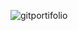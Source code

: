 
![gitportifolio](https://github.com/user-attachments/assets/71e5c714-393b-438a-8931-a4cdfbc17cc6)


